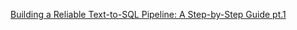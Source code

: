 
[Building a Reliable Text-to-SQL Pipeline: A Step-by-Step Guide pt.1](https://arslanshahid-1997.medium.com/building-a-reliable-text-to-sql-pipeline-a-step-by-step-guide-pt-1-9041b0777a77)
